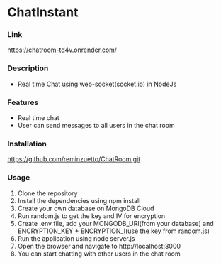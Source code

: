# ChatInstant

### Link

https://chatroom-td4v.onrender.com/

### Description

- Real time Chat using web-socket(socket.io) in NodeJs

### Features

- Real time chat
- User can send messages to all users in the chat room

### Installation

https://github.com/reminzuetto/ChatRoom.git

### Usage

1. Clone the repository
2. Install the dependencies using npm install
3. Create your own database on MongoDB Cloud
4. Run random.js to get the key and IV for encryption
5. Create .env file, add your MONGODB_URI(from your database) and ENCRYPTION_KEY + ENCRYPTION_I(use the key from random.js)
6. Run the application using node server.js
7. Open the browser and navigate to http://localhost:3000
8. You can start chatting with other users in the chat room
